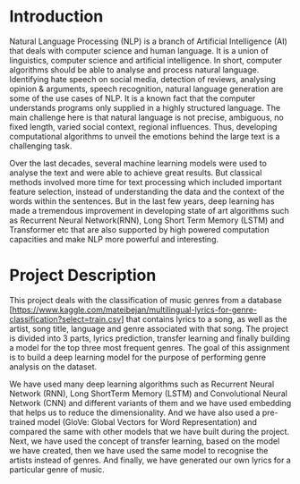 # Introduction
Natural Language Processing (NLP) is a branch of Artificial Intelligence (AI) that deals with computer science and human language. It is a union of linguistics, computer science and artificial intelligence. In short, computer algorithms should be able to analyse and process natural language. Identifying hate speech on social media, detection of reviews, analysing opinion & arguments, speech recognition, natural language generation are some of the use cases of NLP. It is a known fact that the computer understands programs only supplied in a highly structured language. The main challenge here is that natural language is not precise, ambiguous, no fixed length, varied social context, regional influences. Thus, developing computational algorithms to unveil the emotions behind the large text is a challenging task. 

Over the last decades, several machine learning models were used to analyse the text and were able to achieve great results. But classical methods involved more time for text processing which included important feature selection, instead of understanding the data and the context of the words within the sentences. But in the last few years, deep learning has made a tremendous improvement in developing state of art algorithms such as Recurrent Neural Network(RNN), Long Short Term Memory (LSTM) and Transformer etc that are also supported by high powered computation capacities and make NLP more powerful and interesting. 
# Project Description
This project deals with the classification of music genres from a database [https://www.kaggle.com/mateibejan/multilingual-lyrics-for-genre-classification?select=train.csv] that contains lyrics to a song, as well as the artist, song title, language and genre associated with that song. The project is divided into 3 parts, lyrics prediction, transfer learning and finally building a model for the top three most frequent genres. The goal of this assignment is to build a deep learning model for the purpose of performing genre analysis on the dataset.  

We have used many deep learning algorithms such as Recurrent Neural Network (RNN), Long ShortTerm Memory (LSTM) and Convolutional Neural Network (CNN) and different variants of them and we have used embedding that helps us to reduce the dimensionality. And we have also used a pre-trained model (GloVe: Global Vectors for Word Representation) and compared the same with other models that we have built during the project. Next, we have used the concept of transfer learning, based on the model we have created, then we have used the same model to recognise the artists instead of genres. And finally, we have generated our own lyrics for a particular genre of music.
